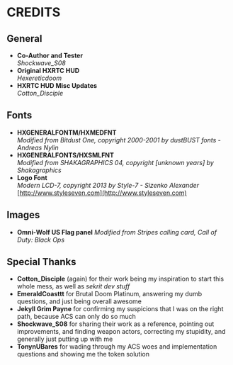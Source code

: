 # CREDITS

## General

* __Co-Author and Tester__  
_Shockwave_S08_
* __Original HXRTC HUD__  
_Hexereticdoom_
* __HXRTC HUD Misc Updates__  
_Cotton_Disciple_

## Fonts

* __HXGENERALFONTM/HXMEDFNT__  
_Modified from Bitdust One, copyright 2000-2001 by dustBUST fonts - Andreas Nylin_
* __HXGENERALFONTS/HXSMLFNT__  
_Modified from SHAKAGRAPHICS 04, copyright [unknown years] by Shakagraphics_
* __Logo Font__  
_Modern LCD-7, copyright 2013 by Style-7 - Sizenko Alexander_  
[http://www.styleseven.com](http://www.styleseven.com)

## Images

* __Omni-Wolf US Flag panel__
_Modified from Stripes calling card, Call of Duty: Black Ops_

## Special Thanks

* __Cotton_Disciple__ (again) for their work being my inspiration to start this whole mess, as well as _sekrit dev stuff_
* __EmeraldCoasttt__ for Brutal Doom Platinum, answering my dumb questions, and just being overall awesome
* __Jekyll Grim Payne__ for confirming my suspicions that I was on the right path, because ACS can only do so much
* __Shockwave_S08__ for sharing their work as a reference, pointing out improvements, and finding weapon actors, correcting my stupidity, and generally just putting up with me
* __TonynUBares__ for wading through my ACS woes and implementation questions and showing me the token solution
